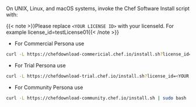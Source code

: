 On UNIX, Linux, and macOS systems, invoke the Chef Software Install script with:

{{< note >}}Please replace `<YOUR LICENSE ID>` with your licenseId. For example license_id=testLicense01{{< /note >}}

- For Commercial Persona use

```bash
curl -L https://chefdownload-commericial.chef.io/install.sh?license_id=<YOUR LICENSE ID> | sudo bash
```

- For Trial Persona use

```bash
curl -L https://chefdownload-trial.chef.io/install.sh?license_id=<YOUR LICENSE ID> | sudo bash
```

- For Community Persona use

```bash
curl -L https://chefdownload-community.chef.io/install.sh | sudo bash
```
